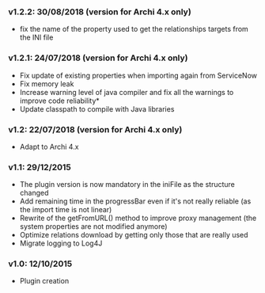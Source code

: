 ### v1.2.2: 30/08/2018    (version for Archi 4.x only)
* fix the name of the property used to get the relationships targets from the INI file

### v1.2.1: 24/07/2018    (version for Archi 4.x only)
* Fix update of existing properties when importing again from ServiceNow
* Fix memory leak
* Increase warning level of java compiler and fix all the warnings to improve code reliability* 
* Update classpath to compile with Java libraries

### v1.2: 22/07/2018    (version for Archi 4.x only)
* Adapt to Archi 4.x

### v1.1: 29/12/2015
* The plugin version is now mandatory in the iniFile as the structure changed
* Add remaining time in the progressBar even if it's not really reliable (as the import time is not linear) 
* Rewrite of the getFromURL() method to improve proxy management (the system properties are not modified anymore)
* Optimize relations download by getting only those that are really used
* Migrate logging to Log4J

### v1.0: 12/10/2015
* Plugin creation

